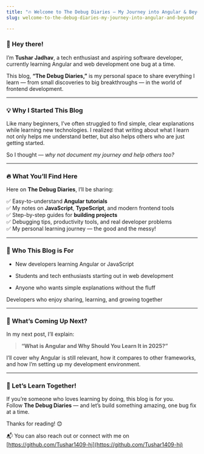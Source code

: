 ```yaml
---
title: "🔥 Welcome to The Debug Diaries – My Journey into Angular & Beyond"
slug: welcome-to-the-debug-diaries-my-journey-into-angular-and-beyond

---
```


### 👋 Hey there!

I’m **Tushar Jadhav**, a tech enthusiast and aspiring software developer, currently learning Angular and web development one bug at a time.

This blog, **“The Debug Diaries,”** is my personal space to share everything I learn — from small discoveries to big breakthroughs — in the world of frontend development.

---

### 💡 Why I Started This Blog

Like many beginners, I’ve often struggled to find simple, clear explanations while learning new technologies. I realized that writing about what I learn not only helps me understand better, but also helps others who are just getting started.

So I thought — *why not document my journey and help others too?*

---

### 🔥 What You’ll Find Here

Here on **The Debug Diaries**, I’ll be sharing:

✅ Easy-to-understand **Angular tutorials**  
✅ My notes on **JavaScript**, **TypeScript**, and modern frontend tools  
✅ Step-by-step guides for **building projects**  
✅ Debugging tips, productivity tools, and real developer problems  
✅ My personal learning journey — the good and the messy!

---

### 📌 Who This Blog is For

* New developers learning Angular or JavaScript
    
* Students and tech enthusiasts starting out in web development
    
* Anyone who wants simple explanations without the fluff
    

Developers who enjoy sharing, learning, and growing together

---

### 🚀 What’s Coming Up Next?

In my next post, I’ll explain:

> **“What is Angular and Why Should You Learn It in 2025?”**

I’ll cover why Angular is still relevant, how it compares to other frameworks, and how I’m setting up my development environment.

---

### 🙌 Let’s Learn Together!

If you’re someone who loves learning by doing, this blog is for you.  
Follow **The Debug Diaries** — and let’s build something amazing, one bug fix at a time.

Thanks for reading! 😊

📬 You can also reach out or connect with me on [https://github.com/Tushar1409-hj](https://github.com/Tushar1409-hj)